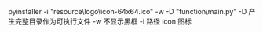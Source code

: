 pyinstaller -i "resource\logo\icon-64x64.ico" -w -D  "function\main.py"
-D 产生完整目录作为可执行文件
-w 不显示黑框
-i 路径  icon 图标
